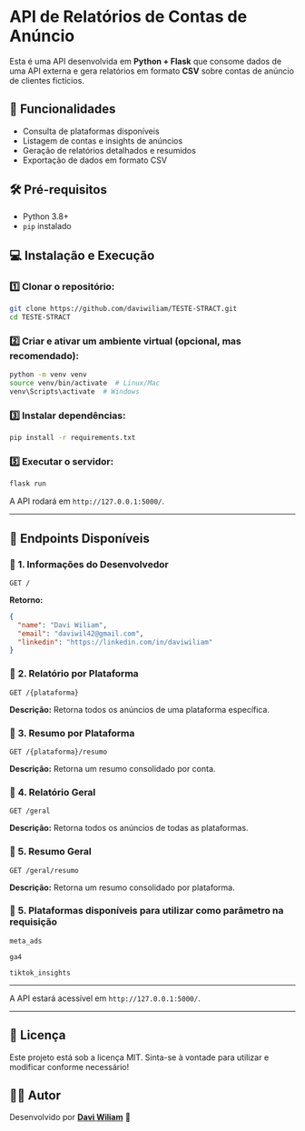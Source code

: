 # API de Relatórios de Contas de Anúncio

Esta é uma API desenvolvida em **Python + Flask** que consome dados de uma API externa e gera relatórios em formato **CSV** sobre contas de anúncio de clientes fictícios.

## 🚀 **Funcionalidades**
- Consulta de plataformas disponíveis
- Listagem de contas e insights de anúncios
- Geração de relatórios detalhados e resumidos
- Exportação de dados em formato CSV

## 🛠 **Pré-requisitos**
- Python 3.8+
- `pip` instalado

## 💻 **Instalação e Execução**

### 1️⃣ Clonar o repositório:
```bash
git clone https://github.com/daviwiliam/TESTE-STRACT.git
cd TESTE-STRACT
```

### 2️⃣ Criar e ativar um ambiente virtual (opcional, mas recomendado):
```bash
python -m venv venv
source venv/bin/activate  # Linux/Mac
venv\Scripts\activate  # Windows
```

### 3️⃣ Instalar dependências:
```bash
pip install -r requirements.txt
```

### 5️⃣ Executar o servidor:
```bash
flask run
```

A API rodará em `http://127.0.0.1:5000/`.

---

## 📌 **Endpoints Disponíveis**

### 🔹 **1. Informações do Desenvolvedor**
```http
GET /
```
**Retorno:**
```json
{
  "name": "Davi Wiliam",
  "email": "daviwil42@gmail.com",
  "linkedin": "https://linkedin.com/in/daviwiliam"
}
```

### 🔹 **2. Relatório por Plataforma**
```http
GET /{plataforma}
```
**Descrição:** Retorna todos os anúncios de uma plataforma específica.

### 🔹 **3. Resumo por Plataforma**
```http
GET /{plataforma}/resumo
```
**Descrição:** Retorna um resumo consolidado por conta.

### 🔹 **4. Relatório Geral**
```http
GET /geral
```
**Descrição:** Retorna todos os anúncios de todas as plataformas.

### 🔹 **5. Resumo Geral**
```http
GET /geral/resumo
```
**Descrição:** Retorna um resumo consolidado por plataforma.

### 🔹 **5. Plataformas disponíveis para utilizar como parâmetro na requisição**
```
meta_ads
```
```
ga4
```
```
tiktok_insights
```
---

A API estará acessível em `http://127.0.0.1:5000/`.

---

## 📜 **Licença**
Este projeto está sob a licença MIT. Sinta-se à vontade para utilizar e modificar conforme necessário!

## 👨‍💻 **Autor**
Desenvolvido por **[Davi Wiliam](https://linkedin.com/in/daviwiliam)** 🚀

